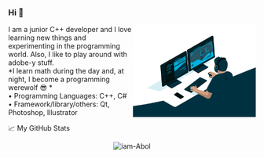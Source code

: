 ### Hi 👋
<a target="_blank" href="https://github.com/iam-Abol"><img width="250" align="right" src="https://github.com/iam-Abol/iam-abol/blob/main/programmer2.gif"></a>
I am a junior C++ developer and I love learning new things and experimenting in the programming world.
Also, I like to play around with adobe-y stuff. <br>
*I learn math during the day and, at night, I become a programming werewolf  😎  * <br>
•	Programming Languages: C++, C# <br>
•	Framework/library/others:  Qt, Photoshop, Illustrator

📈 My GitHub Stats

<p align="center"> <img src="https://github-readme-stats.vercel.app/api?username=iam-Abol&show_icons=true&theme=algolia" alt="iam-Abol" />


